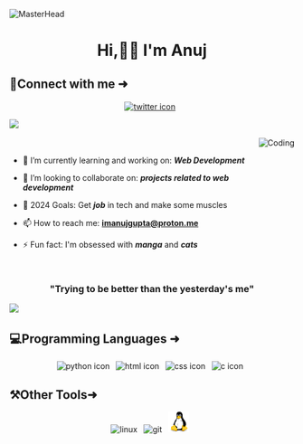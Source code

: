 ![MasterHead](https://qph.fs.quoracdn.net/main-qimg-fa7b4bdc3b2f73e749e5c2c646d4ae13)

<h1 align="center">Hi,👋🏻 I'm Anuj</h1>

## **🔗Connect with me ➜**

<div align="center">
  <a href= "https://twitter.com/anujcodes_25">
  <img align="center" src="https://img.icons8.com/stickers/100/000000/twitter.png" alt="twitter icon" height="40" width="40" /></a>&ensp;
</div>

![](https://i.imgur.com/waxVImv.png)

<img align="right" alt="Coding" height="250" src="https://c.tenor.com/tHGomflMSuIAAAAd/cat-computer.gif">
<br />

- 🌱 I’m currently learning and working on: **_Web Development_**

- 👯 I’m looking to collaborate on: **_projects related to web development_**

- 🥅 2024 Goals: Get **_job_** in tech and make some muscles

- 📫 How to reach me: **imanujgupta@proton.me**

- ⚡ Fun fact: I'm obsessed with **_manga_** and **_cats_**

<br />
<h3 align="center"><strong>"Trying to be better than the yesterday's me"</strong></h3>

![](https://i.imgur.com/waxVImv.png)

## **💻Programming Languages ➜**

<div align="center">
  <img align="center" src="https://img.icons8.com/dusk/50/000000/python.png" alt="python icon" height="40" width="40" />&ensp;
  <img align="center" src="https://img.icons8.com/color/50/000000/html-5--v1.png" alt="html icon" height="43" width="42" />&ensp;
  <img align="center" src="https://img.icons8.com/color/50/000000/css3.png" alt="css icon" height="43" width="42" />&ensp;
  <img align="center" src="https://img.icons8.com/nolan/64/markdown.png" alt="c icon" height="53" width="45" />&ensp;
</div>

<!-- ## **📚Frameworks / Libraries / Database ➜** -->

## **⚒️Other Tools➜**

<div align="center">
  <img src="https://img.icons8.com/nolan/96/visual-studio.png" alt="linux" width="40" height="40"/>&ensp;
  <img src="https://www.vectorlogo.zone/logos/git-scm/git-scm-icon.svg" alt="git" width="38" height="38"/>&ensp;
  <img src="https://raw.githubusercontent.com/devicons/devicon/master/icons/linux/linux-original.svg" alt="linux" width="37" height="37"/>&ensp;
</div>

<!-- ## <strong>📉Quick Stats ➜</strong> -->
